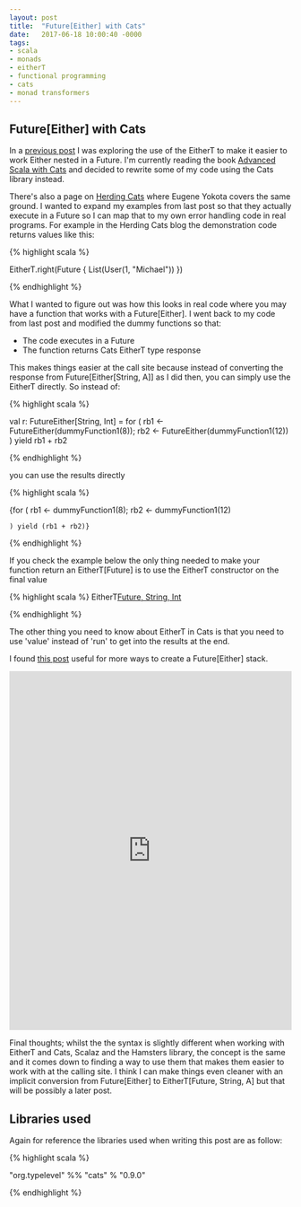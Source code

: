 ```yaml
---
layout: post
title:  "Future[Either] with Cats"
date:   2017-06-18 10:00:40 -0000
tags:
- scala
- monads
- eitherT
- functional programming
- cats
- monad transformers
---
```


Future[Either] with Cats
-------------------------

In a [previous post](http://justinhj.github.io/2017/06/02/future-either-and-monad-transformers.html) I was exploring the use of the EitherT to make it easier to work Either nested in a Future. I'm currently reading the book [Advanced Scala with Cats](http://underscore.io/training/courses/advanced-scala/) and decided to rewrite some of my code using the Cats library instead.

There's also a page on [Herding Cats](http://eed3si9n.com/herding-cats/stacking-future-and-either.html) where Eugene Yokota covers the same ground. I wanted to expand my examples from last post so that they actually execute in a Future so I can map that to my own error handling code in real programs. For example in the Herding Cats blog the demonstration code returns values like this:

{% highlight scala %}

  EitherT.right(Future { List(User(1, "Michael")) })

{% endhighlight %}

What I wanted to figure out was how this looks in real code where you may have a function that works with a Future[Either]. I went back to my code from last post and modified the dummy functions so that:

* The code executes in a Future
* The function returns Cats EitherT type response

This makes things easier at the call site because instead of converting the response from Future[Either[String, A]] as I did then, you can simply use the EitherT directly. So instead of:

{% highlight scala %}

 val r: FutureEither[String, Int] = for (
        rb1 <- FutureEither(dummyFunction1(8));
        rb2 <- FutureEither(dummyFunction1(12))
      ) yield rb1 + rb2

{% endhighlight %}

you can use the results directly

{% highlight scala %}

  {for (
      rb1 <- dummyFunction1(8);
      rb2 <- dummyFunction1(12)

    ) yield (rb1 + rb2)}

{% endhighlight %}

If you check the example below the only thing needed to make your function return an EitherT[Future] is to use the EitherT constructor on the final value

{% highlight scala %}
   EitherT[Future, String, Int](f)

{% endhighlight %}

The other thing you need to know about EitherT in Cats is that you need to use 'value' instead of 'run' to get into the results at the end.

I found [this post](http://blog.leifbattermann.de/2017/03/16/7-most-convenient-ways-to-create-a-future-either-stack/) useful for more ways to create a Future[Either] stack.

<iframe height="640px" frameborder="0" style="width: 100%" src="https://embed.scalafiddle.io/embed?sfid=bcUycnS/35&theme=dark&layout=v66"></iframe>

Final thoughts; whilst the the syntax is slightly different when working with EitherT and Cats, Scalaz and the Hamsters library, the concept is the same and it comes down to finding a way to use them that makes them easier to work with at the calling site. I think I can make things even cleaner with an implicit conversion from Future[Either] to EitherT[Future, String, A] but that will be possibly a later post.

Libraries used
--------------

Again for reference the libraries used when writing this post are as follow:

{% highlight scala %}

   "org.typelevel" %% "cats" % "0.9.0"

{% endhighlight %}


